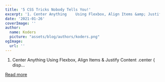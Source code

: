 ```yaml
---
title: '5 CSS Tricks Nobody Tells You!'
excerpt: '1. Center Anything    Using Flexbox, Align Items &amp; Justify Content     .center {    disp...'
date: '2021-01-26'
coverImage: ''
author:
  name: Koders
  picture: "assets/blog/authors/koders.png"
ogImage:
  url: ''
---
```


1. Center Anything    Using Flexbox, Align Items &amp; Justify Content     .center {    disp...

[Read more](https://dev.to/deyrupak/5-css-tricks-nobody-tells-you-4nmb)
